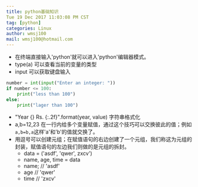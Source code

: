 ```yaml
---
title: python基础知识
Tue 19 Dec 2017 11:03:08 PM CST
tag: [python]
categories: Linux
author: wmsj100
mail: wmsj100@hotmail.com
---
```


- 在终端直接输入'python'就可以进入'python'编辑器模式。
- type(a) 可以查看当前的变量的类型
- input 可以获取键盘输入
```python
number = int(input("Enter an integer: "))
if number <= 100:
    print("less than 100")
else:
    print("lager than 100")
```
- "Year {} Rs. {:.2f}".format(year, value) 字符串格式化
- a,b=12,23 在一行内给多个变量赋值，通过这个技巧可以交换彼此的值；例如`a,b=b,a`这样'a'和'b'的值就交换了。
- 用逗号可以创建元组；在赋值语句的右边创建了一个元组，我们称这为元组的封装，赋值语句的左边我们则做的是元组的拆封。
    - data = ('asdf', 'qwer', zxcv')
    - name, age, time = data
    - name; // 'asdf'
    - age // 'qwer'
    - time // 'zxcv'

